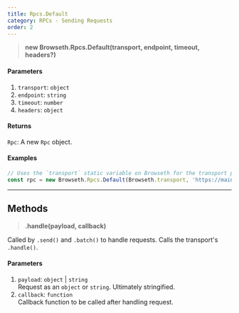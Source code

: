 ```yaml
---
title: Rpcs.Default
category: RPCs - Sending Requests
order: 2
---
```


> **new Browseth.Rpcs.Default(transport, endpoint, timeout, headers?)**

#### Parameters

1. `transport`: `object`
2. `endpoint`: `string`
3. `timeout`: `number`
4. `headers`: `object`

#### Returns

`Rpc`: A new `Rpc` object.

#### Examples

```javascript
// Uses the `transport` static variable on Browseth for the transport parameter
const rpc = new Browseth.Rpcs.Default(Browseth.transport, 'https://mainnet.infura.io/YOU_API_KEY');
```

<hr>

## Methods

> **.handle(payload, callback)**

Called by `.send()` and `.batch()` to handle requests. Calls the transport's `.handle()`.

#### Parameters

1. `payload`: `object` | `string`<br>
Request as an `object` or `string`. Ultimately stringified.
2. `callback`: `function`<br>
Callback function to be called after handling request.